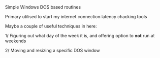 Simple Windows DOS based routines

Primary utilised to start my internet connection latency chacking tools

Maybe a couple of useful techniques in here:

1/ Figuring out what day of the week it is, and offering option to **not** run at weekends

2/ Moving and resizing a specific DOS window 